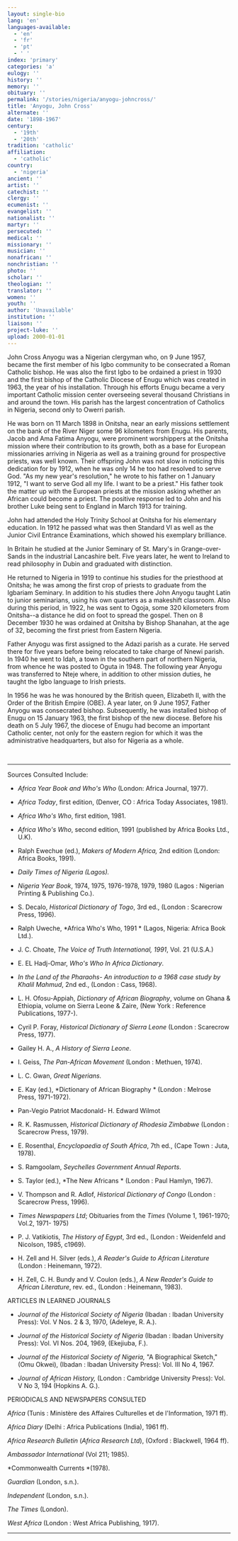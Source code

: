 ```yaml
---
layout: single-bio
lang: 'en'
languages-available:
  - 'en'
  - 'fr'
  - 'pt'
  - ' '
index: 'primary'
categories: 'a'
eulogy: ''
history: ''
memory: ''
obituary: ''
permalink: '/stories/nigeria/anyogu-johncross/'
title: 'Anyogu, John Cross'
alternate: ''
date: '1898-1967'
century:
  - '19th'
  - '20th'
tradition: 'catholic'
affiliation:
  - 'catholic'
country:
  - 'nigeria'
ancient: ''
artist: ''
catechist: ''
clergy: ''
ecumenist: ''
evangelist: ''
nationalist: ''
martyr: ''
persecuted: ''
medical: ''
missionary: ''
musician: ''
nonafrican: ''
nonchristian: ''
photo: ''
scholar: ''
theologian: ''
translator: ''
women: ''
youth: ''
author: 'Unavailable'
institution: ''
liaison: ''
project-luke: ''
upload: 2000-01-01
---
```



John Cross Anyogu was a Nigerian clergyman who, on 9 June 1957, became the first member of his Igbo community to be consecrated a Roman Catholic bishop.  He was also the first Igbo to be ordained a priest in 1930 and the first bishop of the Catholic Diocese of Enugu which was created in 1963, the year of his installation.
Through his efforts Enugu became a very important Catholic mission center overseeing several thousand Christians in and around the town. His parish has the largest concentration of Catholics in Nigeria, second only to Owerri parish.

He was born on 11 March 1898 in Onitsha, near an early missions settlement on the bank of the River Niger some 96 kilometers from Enugu. His parents, Jacob and Ama Fatima Anyogu, were prominent worshippers at the Onitsha mission where their contribution to its growth, both as a base for European missionaries arriving in Nigeria as well as a training ground for prospective priests, was well known. Their offspring John was not slow in noticing this dedication for by 1912, when he was only 14 he too had resolved to serve God. "As my new year's resolution," he wrote to his father on 1 January 1912,  "I want to serve God all my life. I want to be a priest." His father took the matter up with the European priests at the mission asking whether an African could become a priest. The positive response led to John and his brother Luke being sent to England in March 1913 for training.

John had attended the Holy Trinity School at Onitsha for his elementary education. In 1912 he passed what was then Standard VI as well as the Junior Civil Entrance Examinations, which showed his exemplary brilliance.

In Britain he studied at the Junior Seminary of St. Mary's in Grange-over-Sands in the industrial Lancashire belt. Five years later, he went to Ireland to read philosophy in Dubin and graduated with distinction.

He returned to Nigeria in 1919 to continue his studies for the priesthood at Onitsha; he was among the first crop of priests to graduate from the Igbariam Seminary. In addition to his studies there John Anyogu taught Latin to junior seminarians, using his own quarters as a makeshift classroom. Also during this period, in 1922, he was sent to Ogoja, some 320 kilometers from Onitsha--a distance he did on foot to spread the gospel. Then on 8 December 1930 he was ordained at Onitsha by Bishop Shanahan, at the age of 32, becoming the first priest from Eastern Nigeria.

Father Anyogu was first assigned to the Adazi parish as a curate. He served there for five years before being relocated to take charge of Nnewi parish. In 1940 he went to Idah, a town in the southern part of northern Nigeria, from whence he was posted to Oguta in 1948. The following year Anyogu was transferred to Nteje where, in addition to other mission duties, he taught the Igbo language to Irish priests.

In 1956 he was he was honoured by the British queen, Elizabeth II, with the Order of the British Empire (OBE). A year later, on 9 June 1957, Father Anyogu was consecrated bishop. Subsequently, he was installed bishop of Enugu on 15 January 1963, the first bishop of the new diocese.   Before his death on 5 July 1967, the diocese of Enugu had become an important Catholic center, not only for the eastern region for which it was the administrative headquarters, but also for Nigeria as a whole.

&nbsp;

---

Sources Consulted Include:

* *Africa Year Book and Who's Who*  (London: Africa Journal, 1977).

* *Africa Today*, first edition, (Denver, CO : Africa Today Associates, 1981).

* *Africa Who's Who*, first edition, 1981.

* *Africa Who's Who*, second edition, 1991 (published by Africa Books Ltd., U.K).

* Ralph Ewechue (ed.),  *Makers of Modern Africa,*  2nd edition  (London: Africa Books, 1991).

* *Daily Times of Nigeria (Lagos).*

* *Nigeria Year Book*, 1974, 1975, 1976-1978, 1979, 1980 (Lagos : Nigerian Printing &amp; Publishing Co.).

* S. Decalo, *Historical Dictionary of Togo*, 3rd ed., (London : Scarecrow Press, 1996).

* Ralph Uweche, *Africa Who's Who, 1991 *
(Lagos, Nigeria: Africa Book Ltd.).

* J. C. Choate, *The Voice of Truth International, 1991*,
Vol. 21 (U.S.A.)

* E. EL Hadj-Omar, *Who's Who In Africa Dictionary*.

* *In the Land of the Pharaohs- An introduction to a 1968 case study by
Khalil Mahmud*, 2nd ed., (London : Cass, 1968).

* L. H. Ofosu-Appiah, *Dictionary of African Biography*, volume on Ghana &amp; Ethiopia,
volume on Sierra Leone  &amp; Zaire, (New York : Reference Publications, 1977-).

* Cyril P. Foray, *Historical Dictionary of Sierra Leone* (London : Scarecrow Press, 1977).

* Gailey H. A., *A History of Sierra Leone*.

* I. Geiss, *The Pan-African Movement* (London : Methuen, 1974).

* L. C. Gwan, *Great Nigerians.*

* E. Kay (ed.), *Dictionary of African Biography * (London : Melrose Press, 1971-1972).

* Pan-Vegio Patriot Macdonald- H. Edward Wilmot

* R. K. Rasmussen, *Historical Dictionary of Rhodesia Zimbabwe* (London : Scarecrow Press, 1979).

* E. Rosenthal, *Encyclopaedia of South Africa*, 7th ed., (Cape Town : Juta, 1978).

* S. Ramgoolam, *Seychelles Government Annual Reports*.

* S. Taylor (ed.), *The New Africans * (London : Paul Hamlyn, 1967).

* V. Thompson and R. Adlof, *Historical Dictionary of Congo* (London : Scarecrow Press, 1996).

* *Times Newspapers Ltd*; Obituaries from the *Times* (Volume 1, 1961-1970;
Vol.2, 1971- 1975)

* P. J. Vatikiotis, *The History of Egypt*, 3rd ed., (London : Weidenfeld and Nicolson, 1985, c1969).

* H. Zell and H. Silver (eds.), *A Reader's Guide to African Literature* (London : Heinemann, 1972).

* H. Zell, C. H. Bundy and V. Coulon (eds.), *A New Reader's Guide to African Literature*, rev. ed., (London : Heinemann, 1983).

ARTICLES IN LEARNED JOURNALS

* *Journal of the Historical Society of Nigeria* (Ibadan : Ibadan University Press): Vol. V Nos. 2 &amp; 3, 1970,  (Adeleye, R. A.).

* *Journal of the Historical Society of Nigeria* (Ibadan : Ibadan University Press): Vol. VI Nos. 204, 1969,  (Ekejiuba, F.).

* *Journal of the Historical Society of Nigeria,* "A Biographical Sketch,"  (Omu Okwei), (Ibadan : Ibadan University Press): Vol. III No 4, 1967.

* *Journal of African History,* (London : Cambridge University Press): Vol. V No 3, 194 (Hopkins A. G.).

PERIODICALS AND NEWSPAPERS CONSULTED

*Africa* (Tunis : Ministère des Affaires Culturelles et de l'Information, 1971 ff).

*Africa Diary* (Delhi : Africa Publications (India), 1961 ff).

*Africa Research Bulletin* (*Africa Research Ltd*), (Oxford : Blackwell, 1964 ff).

*Ambassador International* (Vol 211; 1985).

*Commonwealth Currents *(1978).

*Guardian* (London, s.n.).

*Independent* (London, s.n.).

*The Times* (London).

*West Africa* (London : West Africa Publishing, 1917).

---